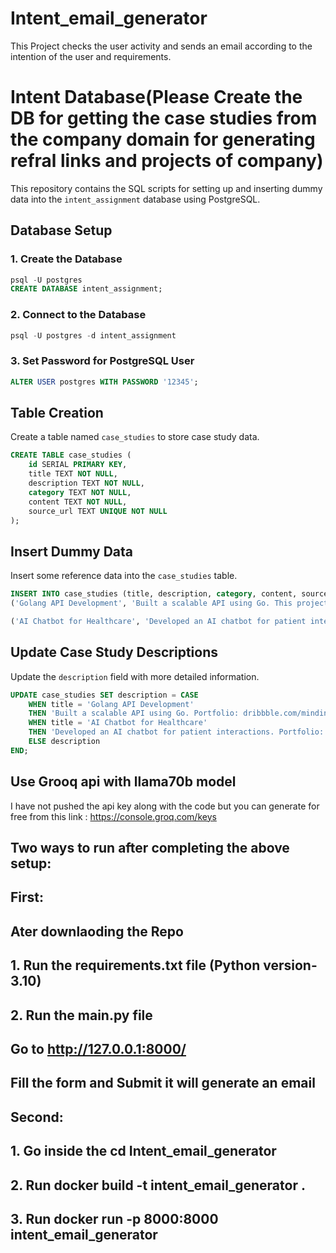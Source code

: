 # Intent_email_generator
This Project checks the user activity and sends an email according to the intention of the user and requirements.

# Intent Database(Please Create the DB for getting the case studies from the company domain for generating refral links and projects of company)

This repository contains the SQL scripts for setting up and inserting dummy data into the `intent_assignment` database using PostgreSQL.

## Database Setup

### 1. Create the Database
```sql
psql -U postgres
CREATE DATABASE intent_assignment;
```

### 2. Connect to the Database
```sql
psql -U postgres -d intent_assignment
```

### 3. Set Password for PostgreSQL User
```sql
ALTER USER postgres WITH PASSWORD '12345';
```

## Table Creation

Create a table named `case_studies` to store case study data.
```sql
CREATE TABLE case_studies (
    id SERIAL PRIMARY KEY,
    title TEXT NOT NULL,
    description TEXT NOT NULL,
    category TEXT NOT NULL,
    content TEXT NOT NULL,
    source_url TEXT UNIQUE NOT NULL
);
```

## Insert Dummy Data

Insert some reference data into the `case_studies` table.
```sql
INSERT INTO case_studies (title, description, category, content, source_url) VALUES
('Golang API Development', 'Built a scalable API using Go. This project involved building a high-performance API using Go. Here are some of our related portfolios: https://dribbble.com/mindinventory, https://www.behance.net/mindinventory, https://www.mindinventory.com/all-portfolios.php', 'Golang', 'This project involved building a high-performance API using Go.', 'https://www.mindinventory.com/golang-api-development-new.php'),

('AI Chatbot for Healthcare', 'Developed an AI chatbot for patient interactions. We built a chatbot to assist patients with medical queries using NLP. Here are some of our related projects in the Healthcare & Wellness domain: Airofit - https://airofit.in/, Biped AI - https://biped.ai/, Shoorah - https://shoorah.io/, Biostrap - https://biostrap.com/, Shmoody - https://www.shmoody.com/, Rx Longevity - https://rx-longevity.com/, Spiritual Me - https://spiritualme.com/, HeadHelp - https://www.headhelp.io/', 'AI/ML, Healthcare', 'We built a chatbot to assist patients with medical queries using NLP.', 'https://www.mindinventory.com/healthcare-solutions-new.php');
```

## Update Case Study Descriptions

Update the `description` field with more detailed information.
```sql
UPDATE case_studies SET description = CASE
    WHEN title = 'Golang API Development'
    THEN 'Built a scalable API using Go. Portfolio: dribbble.com/mindinventory, behance.net/mindinventory, mindinventory.com/all-portfolios.php. Healthcare & Wellness Projects: Airofit (airofit.in) - breath training app, Biped AI (biped.ai) - mobility vest for blind, Shoorah (shoorah.io) - mental health app, Biostrap (biostrap.com), Shmoody (shmoody.com) - mood tracker, Rx Longevity (rx-longevity.com) - health optimization, Spiritual Me (spiritualme.com) - meditation app, HeadHelp (headhelp.io) - self care app. All apps available on iOS and Android.'
    WHEN title = 'AI Chatbot for Healthcare'
    THEN 'Developed an AI chatbot for patient interactions. Portfolio: dribbble.com/mindinventory, behance.net/mindinventory, mindinventory.com/all-portfolios.php. Healthcare & Wellness Projects: Airofit (airofit.in) - breath training app, Biped AI (biped.ai) - mobility vest for blind, Shoorah (shoorah.io) - mental health app, Biostrap (biostrap.com), Shmoody (shmoody.com) - mood tracker, Rx Longevity (rx-longevity.com) - health optimization, Spiritual Me (spiritualme.com) - meditation app, HeadHelp (headhelp.io) - self care app. All apps available on iOS and Android.'
    ELSE description
END;
```





## Use Grooq api with llama70b model
I have not pushed the api key along with the code but you can generate for free from this link : https://console.groq.com/keys




## Two ways to run after completing the above setup:

## First:
## Ater downlaoding the Repo
## 1. Run the requirements.txt file (Python version- 3.10)
## 2. Run the main.py file 
## Go to http://127.0.0.1:8000/
## Fill the form and Submit it will generate an email


## Second:

## 1. Go inside the cd Intent_email_generator
## 2. Run docker build -t intent_email_generator .
## 3. Run docker run -p 8000:8000 intent_email_generator

